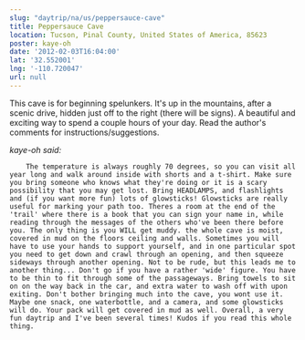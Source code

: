 ```yaml
---
slug: "daytrip/na/us/peppersauce-cave"
title: Peppersauce Cave
location: Tucson, Pinal County, United States of America, 85623
poster: kaye-oh
date: '2012-02-03T16:04:00'
lat: '32.552001'
lng: '-110.720047'
url: null
---
```


This cave is for beginning spelunkers. It's up in the mountains, after a scenic drive, hidden just off to the right (there will be signs). A beautiful and exciting way to spend a couple hours of your day. Read the author's comments for instructions/suggestions.

<em>kaye-oh said:</em>

        The temperature is always roughly 70 degrees, so you can visit all year long and walk around inside with shorts and a t-shirt. Make sure you bring someone who knows what they're doing or it is a scary possibility that you may get lost. Bring HEADLAMPS, and flashlights and (if you want more fun) lots of glowsticks! Glowsticks are really useful for marking your path too. Theres a room at the end of the 'trail' where there is a book that you can sign your name in, while reading through the messages of the others who've been there before you. The only thing is you WILL get muddy. the whole cave is moist, covered in mud on the floors ceiling and walls. Sometimes you will have to use your hands to support yourself, and in one particular spot you need to get down and crawl through an opening, and then squeeze sideways through another opening. Not to be rude, but this leads me to another thing... Don't go if you have a rather 'wide' figure. You have to be thin to fit through some of the passageways. Bring towels to sit on on the way back in the car, and extra water to wash off with upon exiting. Don't bother bringing much into the cave, you wont use it. Maybe one snack, one waterbottle, and a camera, and some glowsticks will do. Your pack will get covered in mud as well. Overall, a very fun daytrip and I've been several times! Kudos if you read this whole thing.
